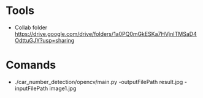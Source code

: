 # Tools

- Collab folder https://drive.google.com/drive/folders/1a0PQ0mGkESKa7HVjnITMSaD4OdttuGJY?usp=sharing

# Comands

- ./car_number_detection/opencv/main.py -outputFilePath result.jpg -inputFilePath image1.jpg
